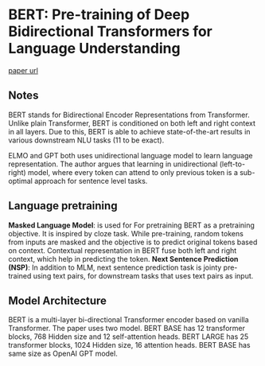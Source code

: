 # BERT: Pre-training of Deep Bidirectional Transformers for Language Understanding

[paper url](https://arxiv.org/abs/1810.04805)

## Notes
BERT stands for Bidirectional Encoder Representations from Transformer. Unlike plain Transformer, BERT is conditioned on both left and right context in all layers. Due to this, BERT is able to achieve state-of-the-art results in various downstream NLU tasks (11 to be exact).

ELMO and GPT both uses unidirectional language model to learn language representation. The author argues that learning in unidirectional (left-to-right) model, where every token can attend to only previous token is a sub-optimal approach for sentence level tasks.


## Language pretraining
__Masked Language Model__: is used for For pretraining BERT as a pretraining objective. It is inspired by cloze task. While pre-training, random tokens from inputs are masked and the objective is to predict original tokens based on context. Contextual representation in BERT fuse both left and right context, which help in predicting the token.
__Next Sentence Prediction (NSP)__:
In addition to MLM, next sentence prediction task is jointy pre-trained using text pairs, for downstream tasks that uses text pairs as input. 

## Model Architecture

BERT is a multi-layer bi-directional Transformer encoder based on vanilla Transformer. The paper uses two model. BERT BASE has 12 transformer blocks, 768 Hidden size and 12 self-attention heads. BERT LARGE has 25 transformer blocks, 1024 Hidden size, 16 attention heads. BERT BASE has same size as OpenAI GPT  model.